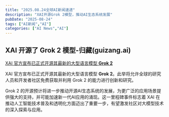 ```yaml
---
title: "2025.08.24全球AI新闻速递"
description: "XAI开源Grok 2模型，推动AI生态系统发展"
pubDate: "2025-08-24"
tags: ["AI新闻","AI"]
categories: ["AI News","AI"]
---
```

## XAI 开源了 Grok 2 模型-归藏(guizang.ai)

[XAI 官方宣布已正式开源其最新的大型语言模型 **Grok 2**](https://x.com/op7418/status/1959468819120054344)

XAI 官方宣布已正式开源其最新的大型语言模型 **Grok 2**。此举将允许全球的研究人员和开发者社区免费获取并利用 Grok 2 的能力进行创新和研究。

Grok 2 的开源预计将进一步推动开源AI生态系统的发展，为更广泛的应用场景提供强大的支持，并可能加速新一代AI应用的涌现。这一里程碑事件标志着 XAI 在推动人工智能技术普及和透明化方面迈出了重要一步，有望激发社区对大模型技术的深入探索与应用。

